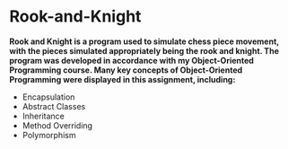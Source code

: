 # Rook-and-Knight
<b>Rook and Knight is a program used to simulate chess piece movement, with the pieces simulated appropriately being the rook and knight. The program was developed in accordance with my Object-Oriented Programming course. Many key concepts of Object-Oriented Programming were displayed in this assignment, including: </b>
- Encapsulation
- Abstract Classes
- Inheritance
- Method Overriding
- Polymorphism
